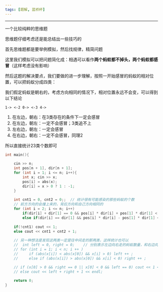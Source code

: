 ```yaml
---
tags: [题解, 蓝桥杯]	 
---
```








***



 一个比较纯粹的思维题



思维题仔细考虑还是能总结出一些技巧的



首先思维题都是要举例模拟，然后找规律，精简问题

这里我们模拟可以把问题简化成：相遇可以看作**两个蚂蚁都不掉头，两个蚂蚁都感冒**（这样考虑没有影响）



然后这题的解决要点，我们要做的进一步理解，按照一开始感冒的蚂蚁的相对位置，可以把蚂蚁分成四类：

我们假定蚂蚁是朝右的，考虑方向相同的情况下，相对位置永远不会变，可以得到以下结论

`1-> <-2 0-> <-3 4->`

1. 在左边，朝右：在3类存在的条件下一定会感冒
2. 在左边，朝左：一定不会感冒；3类追不上
3. 左右边，朝左：一定会感冒
4. 在右边，朝右：一定不会感冒，同理2

所以直接统计23类个数即可



```c++
int main(){
    
    cin >> n;
    int pos[n + 1], dir[n + 1];
    for (int i = 1; i <= n; i++){
        int x; cin >> x;
        pos[i] = abs(x);
        dir[i] = x > 0 ? 1 : -1;
    }
    
    int cnt1 = 0, cnt2 = 0;;  // 统计很有可能感染的那些蚂蚁的个数
    // 前方方向的会撞上来的，背后方向和自己方向相同的
    for (int i = 2; i <= n; i++)
        if(dir[i] + dir[1] == 0 && pos[i] * dir[i] + pos[1] * dir[1] < 0) cnt1 ++;
        else if(dir[i] == dir[1] && pos[i] * dir[i] - pos[1] * dir[1] < 0) cnt2 ++;
    
    if(!cnt1) cout << 1;
    else cout << cnt1 + cnt2 + 1;
    
    // 另一种想法是发现这两类一定是往中间走的那两类，这样统计也可以
    //  int left = 0, right = 0;    // 分别表示左边向右走的蚂蚁数量，和右边向左走的蚂蚁数量
    // for (int i = 1; i < n; i ++ )
    //     if (abs(x[i]) < abs(x[0]) && x[i] > 0) left ++ ;
    //     else if (abs(x[i]) > abs(x[0]) && x[i] < 0) right ++ ;

    // if (x[0] > 0 && right == 0 || x[0] < 0 && left == 0) cout << 1 << endl;
    // else cout << left + right + 1 << endl;
    
    return 0;
}
```



